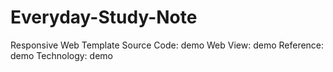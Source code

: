 # Everyday-Study-Note
Responsive Web Template
Source Code: demo
Web View: demo
Reference: demo
Technology: demo
